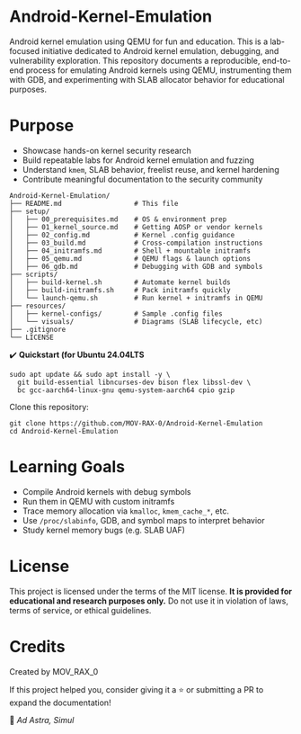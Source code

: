 # Android-Kernel-Emulation
Android kernel emulation using QEMU for fun and education. This is a lab-focused initiative dedicated to Android kernel emulation, debugging, and vulnerability exploration.  This repository documents a reproducible, end-to-end process for emulating Android kernels using QEMU, instrumenting them with GDB, and experimenting with SLAB allocator behavior for educational purposes.

# Purpose
* Showcase hands-on kernel security research
* Build repeatable labs for Android kernel emulation and fuzzing
* Understand `kmem`, SLAB behavior, freelist reuse, and kernel hardening
* Contribute meaningful documentation to the security community

```
Android-Kernel-Emulation/
├── README.md                  # This file
├── setup/
│   ├── 00_prerequisites.md    # OS & environment prep
│   ├── 01_kernel_source.md    # Getting AOSP or vendor kernels
│   ├── 02_config.md           # Kernel .config guidance
│   ├── 03_build.md            # Cross-compilation instructions
│   ├── 04_initramfs.md        # Shell + mountable initramfs
│   ├── 05_qemu.md             # QEMU flags & launch options
│   ├── 06_gdb.md              # Debugging with GDB and symbols
├── scripts/
│   ├── build-kernel.sh        # Automate kernel builds
│   ├── build-initramfs.sh     # Pack initramfs quickly
│   └── launch-qemu.sh         # Run kernel + initramfs in QEMU
├── resources/
│   ├── kernel-configs/        # Sample .config files
│   └── visuals/               # Diagrams (SLAB lifecycle, etc)
├── .gitignore
└── LICENSE
```
✔️ **Quickstart (for Ubuntu 24.04LTS**

```
sudo apt update && sudo apt install -y \
  git build-essential libncurses-dev bison flex libssl-dev \
  bc gcc-aarch64-linux-gnu qemu-system-aarch64 cpio gzip
```
Clone this repository:

```
git clone https://github.com/MOV-RAX-0/Android-Kernel-Emulation
cd Android-Kernel-Emulation
```

# Learning Goals
* Compile Android kernels with debug symbols
* Run them in QEMU with custom initramfs
* Trace memory allocation via `kmalloc`, `kmem_cache_*`, etc.
* Use `/proc/slabinfo`, GDB, and symbol maps to interpret behavior
* Study kernel memory bugs (e.g. SLAB UAF)

# License
This project is licensed under the terms of the MIT license. **It is provided for educational and research purposes only.** Do not use it in violation of laws, terms of service, or ethical guidelines.

# Credits
Created by MOV_RAX_0

If this project helped you, consider giving it a ⭐️ or submitting a PR to expand the documentation!

🫡 _Ad Astra, Simul_
